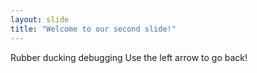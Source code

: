 ```yaml
---
layout: slide
title: "Welcome to our second slide!"
---
```

Rubber ducking debugging
Use the left arrow to go back!
